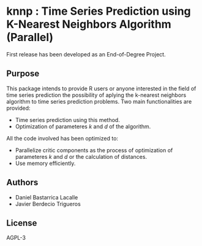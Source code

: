 knnp : Time Series Prediction using K-Nearest Neighbors Algorithm (Parallel)
===========
First release has been developed as an End-of-Degree Project.

Purpose
----------
This package intends to provide R users or anyone interested in the field of time series prediction the possibility of aplying the k-nearest neighbors algorithm to time series prediction problems. Two main functionalities are provided:
- Time series prediction using this method.
- Optimization of parameteres *k* and *d* of the algorithm.

All the code involved has been optimized to:
- Parallelize critic components as the process of optimization of parameteres *k* and *d* or the calculation of distances.
- Use memory efficiently.

Authors
----------
- Daniel Bastarrica Lacalle
- Javier Berdecio Trigueros

License
----------
AGPL-3
